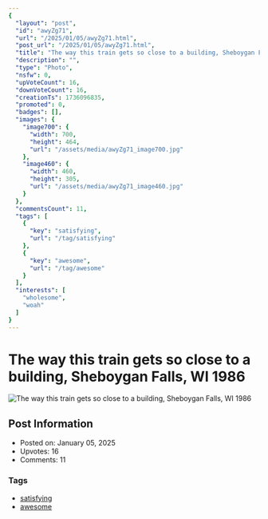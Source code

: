 ```yaml
---
{
  "layout": "post",
  "id": "awyZg71",
  "url": "/2025/01/05/awyZg71.html",
  "post_url": "/2025/01/05/awyZg71.html",
  "title": "The way this train gets so close to a building, Sheboygan Falls, WI 1986",
  "description": "",
  "type": "Photo",
  "nsfw": 0,
  "upVoteCount": 16,
  "downVoteCount": 16,
  "creationTs": 1736096835,
  "promoted": 0,
  "badges": [],
  "images": {
    "image700": {
      "width": 700,
      "height": 464,
      "url": "/assets/media/awyZg71_image700.jpg"
    },
    "image460": {
      "width": 460,
      "height": 305,
      "url": "/assets/media/awyZg71_image460.jpg"
    }
  },
  "commentsCount": 11,
  "tags": [
    {
      "key": "satisfying",
      "url": "/tag/satisfying"
    },
    {
      "key": "awesome",
      "url": "/tag/awesome"
    }
  ],
  "interests": [
    "wholesome",
    "woah"
  ]
}
---
```


# The way this train gets so close to a building, Sheboygan Falls, WI 1986

![The way this train gets so close to a building, Sheboygan Falls, WI 1986](/assets/media/awyZg71_image700.jpg)

## Post Information

- Posted on: January 05, 2025
- Upvotes: 16
- Comments: 11

### Tags

- [satisfying](/tag/satisfying)
- [awesome](/tag/awesome)
